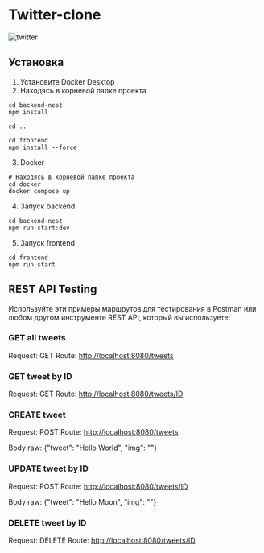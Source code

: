 # Twitter-clone

![twitter](https://user-images.githubusercontent.com/49994180/169691142-3f2f8939-f4f8-4058-8aff-68bae1c6693a.png)

## Установка

1. Установите Docker Desktop
2. Находясь в корневой папке проекта

```shell
cd backend-nest
npm install

cd ..

cd frontend
npm install --force
```

3. Docker

```shell
# Находясь в корневой папке проекта
cd docker
docker compose up
```

4. Запуск backend

```shell
cd backend-nest
npm run start:dev
```

5. Запуск frontend

```shell
cd frontend
npm run start
```

## REST API Testing

Используйте эти примеры маршрутов для тестирования в Postman или любом другом инструменте REST API, который вы используете:

### GET all tweets

Request: GET
Route: [http://localhost:8080/tweets](http://localhost:8080/tweets)

### GET tweet by ID

Request: GET
Route: [http://localhost:8080/tweets/ID](http://localhost:8080/tweets/ID)

### CREATE tweet

Request: POST
Route: [http://localhost:8080/tweets](http://localhost:8080/tweets)

Body raw: {"tweet": "Hello World", "img": ""}

### UPDATE tweet by ID

Request: POST
Route: [http://localhost:8080/tweets/ID](http://localhost:8080/tweets/ID)

Body raw: {"tweet": "Hello Moon", "img": ""}

### DELETE tweet by ID

Request: DELETE
Route: [http://localhost:8080/tweets/ID](http://localhost:8080/tweets/ID)
